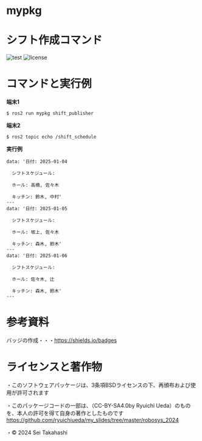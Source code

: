 # mypkg

# シフト作成コマンド
![test](https://github.com/seichandesu0716/robosys2024/actions/workflows/test.yml/badge.svg)
![license](https://img.shields.io/badge/license-BSD--3--Clause-green?style=flat)

# コマンドと実行例

**端末1**
~~~
$ ros2 run mypkg shift_publisher
~~~
**端末2**
~~~
$ ros2 topic echo /shift_schedule
~~~
**実行例**
~~~
data: '日付: 2025-01-04

  シフトスケジュール:

  ホール: 高橋, 佐々木

  キッチン: 鈴木, 中村'
---
data: '日付: 2025-01-05

  シフトスケジュール:

  ホール: 坂上, 佐々木

  キッチン: 森木, 鈴木'
---
data: '日付: 2025-01-06

  シフトスケジュール:

  ホール: 佐々木, 辻

  キッチン: 森木, 鈴木'
---
~~~
 
# 参考資料

バッジの作成・・・https://shields.io/badges

# ライセンスと著作物
・このソフトウェアパッケージは、3条項BSDライセンスの下、再頒布および使用が許可されます

・このパッケージコードの一部は、（CC-BY-SA4.0by Ryuichi Ueda）のものを、本人の許可を得て自身の著作としたものです
　https://github.com/ryuichiueda/my_slides/tree/master/robosys_2024

・© 2024 Sei Takahashi
